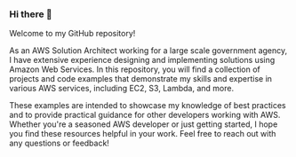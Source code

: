 ### Hi there 👋

Welcome to my GitHub repository!

As an AWS Solution Architect working for a large scale government agency, I have extensive experience designing and implementing solutions using Amazon Web Services. In this repository, you will find a collection of projects and code examples that demonstrate my skills and expertise in various AWS services, including EC2, S3, Lambda, and more.

These examples are intended to showcase my knowledge of best practices and to provide practical guidance for other developers working with AWS. Whether you're a seasoned AWS developer or just getting started, I hope you find these resources helpful in your work. Feel free to reach out with any questions or feedback!

<!--
**abumuinuddin/abumuinuddin** is a ✨ _special_ ✨ repository because its `README.md` (this file) appears on your GitHub profile.

Here are some ideas to get you started:

- 🔭 I’m currently working on ...
- 🌱 I’m currently learning ...
- 👯 I’m looking to collaborate on ...
- 🤔 I’m looking for help with ...
- 💬 Ask me about ...
- 📫 How to reach me: ...
- 😄 Pronouns: ...
- ⚡ Fun fact: ...
-->
